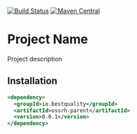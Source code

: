 [![Build Status](https://img.shields.io/travis/ruffkat/ossrh-parent/master?color=green)](https://travis-ci.com/ruffkat/ossrh-parent)
[![Maven Central](https://img.shields.io/maven-central/v/io.bestquality/ossrh-parent.svg?color=green&label=maven%20central)](https://search.maven.org/search?q=g:io.bestquality%20AND%20a:ossrh-parent)

# Project Name
Project description

## Installation
```xml
<dependency>
  <groupId>io.bestquality</groupId>
  <artifactId>ossrh-parent</artifactId>
  <version>0.0.1</version>
</dependency>
```